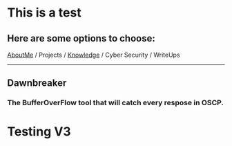 # This is a test

## Here are some options to choose: 

[AboutMe](/pages/aboutme.md) / Projects / [Knowledge](/pages/knowledge.md) / Cyber Security / WriteUps

----------------

## Dawnbreaker
### The BufferOverFlow tool that will catch every respose in OSCP. 

# Testing V3
